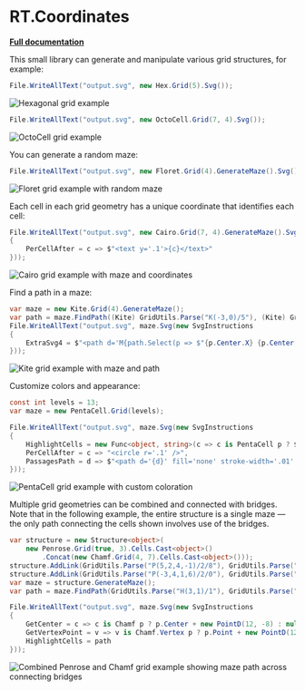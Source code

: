 # RT.Coordinates

**[Full documentation](https://docs.timwi.de/RT.Coordinates/RT.Coordinates)**

This small library can generate and manipulate various grid structures, for example:

```cs
File.WriteAllText("output.svg", new Hex.Grid(5).Svg());
```

![Hexagonal grid example](Img/Hex.png)

```cs
File.WriteAllText("output.svg", new OctoCell.Grid(7, 4).Svg());
```

![OctoCell grid example](Img/OctoCell.png)

You can generate a random maze:

```cs
File.WriteAllText("output.svg", new Floret.Grid(4).GenerateMaze().Svg());
```

![Floret grid example with random maze](Img/Floret.png)

Each cell in each grid geometry has a unique coordinate that identifies each cell:

```cs
File.WriteAllText("output.svg", new Cairo.Grid(7, 4).GenerateMaze().Svg(new SvgInstructions
{
	PerCellAfter = c => $"<text y='.1'>{c}</text>"
}));
```

![Cairo grid example with maze and coordinates](Img/Cairo.png)

Find a path in a maze:

```cs
var maze = new Kite.Grid(4).GenerateMaze();
var path = maze.FindPath((Kite) GridUtils.Parse("K(-3,0)/5"), (Kite) GridUtils.Parse("K(2,1)/2"));
File.WriteAllText("output.svg", maze.Svg(new SvgInstructions
{
    ExtraSvg4 = $"<path d='M{path.Select(p => $"{p.Center.X} {p.Center.Y}").JoinString(" ")}' fill='none' stroke='red' stroke-width='.1' />"
}));
```

![Kite grid example with maze and path](Img/Kite.png)

Customize colors and appearance:

```cs
const int levels = 13;
var maze = new PentaCell.Grid(levels);

File.WriteAllText("output.svg", maze.Svg(new SvgInstructions
{
    HighlightCells = new Func<object, string>(c => c is PentaCell p ? $"hsl({p.Level * 360d / levels}, 70%, 70%)" : null),
    PerCellAfter = c => "<circle r='.1' />",
    PassagesPath = d => $"<path d='{d}' fill='none' stroke-width='.01' stroke='black' stroke-opacity='.7' />"
}));
```

![PentaCell grid example with custom coloration](Img/PentaCell.png)

Multiple grid geometries can be combined and connected with bridges. Note that in the following example, the entire structure is a single maze — the only path connecting the cells shown involves use of the bridges.

```cs
var structure = new Structure<object>(
	new Penrose.Grid(true, 3).Cells.Cast<object>()
		.Concat(new Chamf.Grid(4, 7).Cells.Cast<object>()));
structure.AddLink(GridUtils.Parse("P(5,2,4,-1)/2/8"), GridUtils.Parse("H(0,1)/2"));
structure.AddLink(GridUtils.Parse("P(-3,4,1,6)/2/0"), GridUtils.Parse("H(0,5)/2"));
var maze = structure.GenerateMaze();
var path = maze.FindPath(GridUtils.Parse("H(3,1)/1"), GridUtils.Parse("H(4,2)/2"));

File.WriteAllText("output.svg", maze.Svg(new SvgInstructions
{
	GetCenter = c => c is Chamf p ? p.Center + new PointD(12, -8) : null,
	GetVertexPoint = v => v is Chamf.Vertex p ? p.Point + new PointD(12, -8) : v.Point,
	HighlightCells = path
}));
```

![Combined Penrose and Chamf grid example showing maze path across connecting bridges](Img/Combined.png)